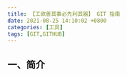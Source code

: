 ```yaml
---
title: 【工欲善其事必先利其器】 GIT 指南
date: 2021-08-25 14:10:02 +0800
categories: [工具]
tags: [GIT,GITHUB]
---
```

## 一、简介
